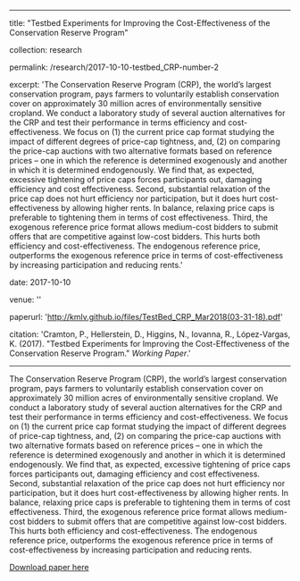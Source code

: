 ---
title: "Testbed Experiments for Improving the Cost-Effectiveness of the Conservation Reserve Program"

collection: research

permalink: /research/2017-10-10-testbed_CRP-number-2

excerpt: 'The Conservation Reserve Program (CRP), the world’s largest conservation program, pays farmers to voluntarily establish conservation cover on approximately 30 million acres of environmentally sensitive cropland. We conduct a laboratory study of several auction alternatives for the CRP and test their performance in terms efficiency and cost-effectiveness. We focus on (1) the current price cap format studying the impact of different degrees of price-cap tightness, and, (2) on comparing the price-cap auctions with two alternative formats based on reference prices – one in which the reference is determined exogenously and another in which it is determined endogenously. We find that, as expected, excessive tightening of price caps forces participants out, damaging efficiency and cost effectiveness. Second, substantial relaxation of the price cap does not hurt efficiency nor participation, but it does hurt cost-effectiveness by allowing higher rents. In balance, relaxing price caps is preferable to tightening them in terms of cost effectiveness. Third, the exogenous reference price format allows medium-cost bidders to submit offers that are competitive against low-cost bidders. This hurts both efficiency and cost-effectiveness. The endogenous reference price, outperforms the exogenous reference price in terms of cost-effectiveness by increasing participation and reducing rents.'

date: 2017-10-10

venue: ''

paperurl: 'http://kmlv.github.io/files/TestBed_CRP_Mar2018(03-31-18).pdf'

citation: 'Cramton, P., Hellerstein, D., Higgins, N., Iovanna, R., López-Vargas, K. (2017). &quot;Testbed Experiments for Improving the Cost-Effectiveness of the Conservation Reserve Program.&quot; <i>Working Paper</i>.'

----------------------------------------------------------------------------------------------------------------------------------------------------------------------------------------------------------------------------

The Conservation Reserve Program (CRP), the world’s largest conservation program, pays farmers to voluntarily establish conservation cover on approximately 30 million acres of environmentally sensitive cropland. We conduct a laboratory study of several auction alternatives for the CRP and test their performance in terms efficiency and cost-effectiveness. We focus on (1) the current price cap format studying the impact of different degrees of price-cap tightness, and, (2) on comparing the price-cap auctions with two alternative formats based on reference prices – one in which the reference is determined exogenously and another in which it is determined endogenously. We find that, as expected, excessive tightening of price caps forces participants out, damaging efficiency and cost effectiveness. Second, substantial relaxation of the price cap does not hurt efficiency nor participation, but it does hurt cost-effectiveness by allowing higher rents. In balance, relaxing price caps is preferable to tightening them in terms of cost effectiveness. Third, the exogenous reference price format allows medium-cost bidders to submit offers that are competitive against low-cost bidders. This hurts both efficiency and cost-effectiveness. The endogenous reference price, outperforms the exogenous reference price in terms of cost-effectiveness by increasing participation and reducing rents.

[Download paper here](http://kmlv.github.io/files/TestBed_CRP_Mar2018(03-31-18).pdf)

<!-- Recommended citation: Your Name, You. (2010). "Paper Title Number 2." <i>Journal 1</i>. 1(2). -->



